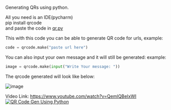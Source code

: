 Generating QRs using python. 

All you need is an IDE(pycharm)  
pip install qrcode    
and paste the code in [qr.py](https://github.com/larymak/Python-project-Scripts/blob/main/QrCodeGen/qr.py)

This with this code you can be able to generate QR code for urls,
example:
```python
code = qrcode.make("paste url here")
```

You can also input your own message and it will still be generated:
example:
```python
image = qrcode.make(input("Write Your message: "))
```

The qrcode generated will look like below:

![image](https://github.com/larymak/Python-project-Scripts/blob/main/QrCodeGen/clock.jpg)  

Video Link: https://www.youtube.com/watch?v=QemlQBeIxWI 
[![QR Code Gen Using Python](http://i3.ytimg.com/vi/QemlQBeIxWI/maxresdefault.jpg)](https://www.youtube.com/watch?v=QemlQBeIxWI) 

